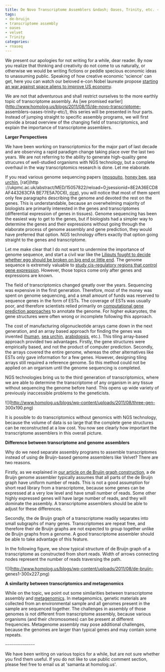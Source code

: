 ```yaml
---
title: De Novo Transcriptome Assemblers &ndash; Oases, Trinity, etc. - II
tags:
- de-bruijn
- transcriptome assembly
- oases
- velvet
- Trinity
categories:
- rnaseq
---
```

We present our apologies for not writing for a while, dear reader. By now you
realize that thinking and creativity do not come to us naturally, or otherwise
we would be writing fictions or peddle specious economic ideas to unassuming
public. Speaking of how creative economic 'science' can get, here you can
watch our beloved e-con Nobel laureate propose [starting an war against space
aliens to improve US
economy](http://www.youtube.com/watch?v=E1Fzzs7oVaA&feature=player_embedded).
<!--more-->

We are not that adventurous and shall restrict ourselves to the more earthly
topic of transcriptome assembly. As [we promised
earlier](http://www.homolog.us/blogs/2011/08/15/de-novo-transcriptome-
assemblers-oases-trinity-etc/), this series will be presented in four parts.
Instead of jumping straight to specific assembly programs, we will first
provide a broad overview of the changing field of transcriptomics, and explain
the importance of transcriptome assemblers.

**Larger Perspectives**

We have been working on transcriptomics for the major part of last decade and
are observing a rapid paradigm change taking place over the last two years. We
are not referring to the ability to generate high-quality gene strucures of
well-studied organisms with NGS technology, but a complete overhaul in the way
transcriptomics research is done. Let me elaborate.

If you read various genome sequencing papers
([mosquito](http://www.sciencemag.org/content/298/5591/129), [honey
bee](http://www.nature.com/nature/journal/v443/n7114/full/nature05260.html),
[sea urchin](http://www.sciencemag.org/content/314/5801/941.short), [rat](http
://ukpmc.ac.uk/abstract/MED/15057822/reload=0;jsessionid=8E2A36ECD8AF443263CFA
BE77E5A70C6), [rice](http://cmbi.bjmu.cn/news/report/2008/pdf/26.pdf)), you
will notice that most of them spent only few paragraphs describing the genome
and devoted the rest on the genes. This is understandable, because an
overwhelming majority of biologists are primarily interested in the genes and
transcriptomes (differential expression of genes in tissues). Genome
sequencing has been the easiest way to get to the genes, but if biologists had
a simpler way to determine the genes and their expressions without going
through the elaborate process of genome assembly and gene prediction, they
would have preferred that option. NGS technology offers exactly that option
going straight to the genes and transcriptome.

Let me make clear that I do not want to undermine the importance of genome
sequence, and start a civil war like the [Liliputs fought to decide whether
egg should be broken on big end or little
end](http://en.wikipedia.org/wiki/Lilliput_and_Blefuscu). The genome sequence
is extremely valuable to [study cis-regulatory regions that control gene
expression](http://www.pnas.org/content/93/24/13849.full.pdf). However, those
topics come only after genes and expressions are known.

The field of transcriptomics changed greatly over the years. Sequencing was
expensive in the first generation. Therefore, most of the money was spent on
genome sequencing, and a small amount of funds was reserved to sequence genes
in the form of ESTs. The coverage of ESTs was usually poor, and therefore
scientists relied primarily on [computational gene prediction
approaches](http://en.wikipedia.org/wiki/Gene_prediction) to annotate the
genome. For higher eukaryotes, the gene structures were often wrong or
incomplete following this approach.

The cost of manufacturing oligonucleotide arrays came down in the next
generation, and an array based approach for finding the genes was invented
([human](http://www.sciencemag.org/content/306/5705/2242.short), [sea
urchin](http://www.sciencemag.org/content/314/5801/960.full.pdf),
[arabidopsis](http://www.ncbi.nlm.nih.gov/pubmed/15755812), etc.). This tiling
array-based approach provided two advantages. Firstly, the gene structures
were empirically based, and not the product of computer prediction. Secondly,
the arrays covered the entire genome, whereas the other alternatives like ESTs
only gave information for a few genes. However, designing tiling arrays still
required a reference genome. So this method could not be applied on an
organism until the genome sequencing is completed.

NGS technologies bring us to the third generation of transcriptomics, where we
are able to determine the transcriptome of any organism in any tissue without
sequencing the genome before hand. This opens up wide variety of previously
inaccessible problems to the geneticists.

![](http://www.homolog.us/blogs/wp-content/uploads/2011/08/three-gen-
300x190.png)

It is possible to do transcriptomics without genomics with NGS technology,
because the volume of data is so large that the complete gene structures can
be reconstructed at a low cost. You now see clearly how important the
transcriptome assemblers in this overall picture.

**Difference between transcriptome and genome assemblers**

Why do we need separate assembly programs to assemble transcriptomes instead
of using de Bruijn-based genome assemblers like Velvet? There are two reasons.

Firstly, as we explained in [our article on de Bruijn graph
construction](http://www.homolog.us/blogs/2011/07/29/de-bruijn-graphs-ii/), a
de Bruijn genome assembler typically assumes that all parts of the de Bruijn
graph have uniform number of reads. This is not a good assumption for short
read library from a transcriptome, because some genes can be expressed at a
very low level and have small number of reads. Some other highly expressed
genes will have large number of reads, and they will dominate the assembly. A
transcriptome assemblers should be able to adjust for these differences.

Secondly, the de Bruijn graph of a transcriptome readily separates into small
subgraphs of many genes. Transcriptomes are repeat free, and therefore their
de Bruijn graphs are not expected to group together unlike de Bruijn graphs
from a genome. A good transcriptome assembler should be able to take advantage
of this feature.

In the following figure, we show typical structure of de Bruijn graph of a
transcriptome as constructed from short reads. Width of arrows connecting
nodes represent the number of reads traversing the path.

![](http://www.homolog.us/blogs/wp-content/uploads/2011/08/de-bruijn-
genes1-300x227.png)

**A similarity between transcriptomics and metagenomics**

While on the topic, we point out some similarities between transcriptome
assembly and [metagenomics](http://en.wikipedia.org/wiki/Metagenomics). In
metagenomics, genetic materials are collected from an environmental sample and
all genomes present in the sample are sequenced together. The challenges in
assembly of those genomes is not different from transcriptome assembly,
because various organisms (and their chromosomes) can be present at different
frequencies. Metagenome assembly may pose additional challenges, because the
genomes are larger than typical genes and may contain some repeats.

\---------------

We have been writing on various topics for a while, but are not sure whether
you find them useful. If you do not like to use public comment section, please
feel free to email us at 'samanta at homolog.us'.


